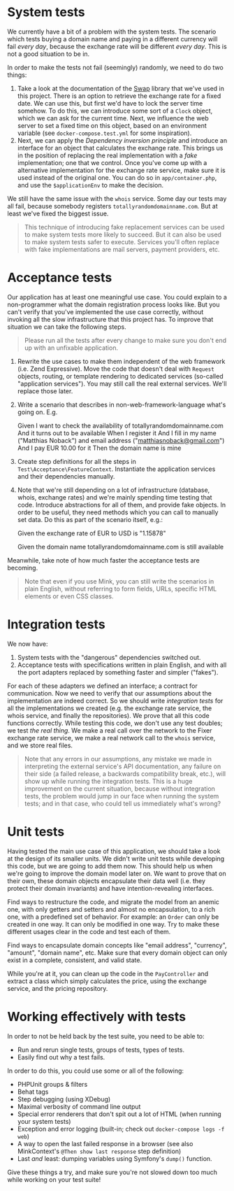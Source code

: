 # System tests

We currently have a bit of a problem with the system tests. The scenario which tests buying a domain name and paying in a different currency will fail *every day*, because the exchange rate will be different *every day*. This is not a good situation to be in.

In order to make the tests not fail (seemingly) randomly, we need to do two things:

1. Take a look at the documentation of the [Swap](https://github.com/florianv/swap) library that we've used in this project. There is an option to retrieve the exchange rate for a fixed date. We can use this, but first we'd have to lock the server time somehow. To do this, we can introduce some sort of a `Clock` object, which we can ask for the current time. Next, we influence the web server to set a fixed time on this object, based on an environment variable (see `docker-compose.test.yml` for some inspiration).
2. Next, we can apply the *Dependency inversion principle* and introduce an interface for an object that calculates the exchange rate. This brings us in the position of replacing the real implementation with a *fake* implementation; one that we control. Once you've come up with a alternative implementation for the exchange rate service, make sure it is used instead of the original one. You can do so in `app/container.php`, and use the `$applicationEnv` to make the decision.

We still have the same issue with the `whois` service. Some day our tests may all fail, because somebody registers `totallyrandomdomainname.com`. But at least we've fixed the biggest issue.

> This technique of introducing fake replacement services can be used to make system tests more likely to succeed. But it can also be used to make system tests safer to execute. Services you'll often replace with fake implementations are mail servers, payment providers, etc. 

# Acceptance tests

Our application has at least one meaningful use case. You could explain to a non-programmer what the domain registration process looks like. But you can't verify that you've implemented the use case correctly, without invoking all the slow infrastructure that this project has. To improve that situation we can take the following steps.

> Please run all the tests after every change to make sure you don't end up with an unfixable application.

1. Rewrite the use cases to make them independent of the web framework (i.e. Zend Expressive). Move the code that doesn't deal with `Request` objects, routing, or template rendering to dedicated services (so-called "application services"). You may still call the real external services. We'll replace those later. 
2. Write a scenario that describes in non-web-framework-language what's going on. E.g.

    Given I want to check the availability of totallyrandomdomainname.com
    And it turns out to be available
    When I register it
    And I fill in my name ("Matthias Noback") and email address ("matthiasnoback@gmail.com")
    And I pay EUR 10.00 for it
    Then the domain name is mine

3. Create step definitions for all the steps in `Test\Acceptance\FeatureContext`. Instantiate the application services and their dependencies manually.
4. Note that we're still depending on a lot of infrastructure (database, whois, exchange rates) and we're mainly spending time testing that code. Introduce abstractions for all of them, and provide fake objects. In order to be useful, they need methods which you can call to manually set data. Do this as part of the scenario itself, e.g.:

    Given the exchange rate of EUR to USD is "1.15878"
    
    Given the domain name totallyrandomdomainname.com is still available

Meanwhile, take note of how much faster the acceptance tests are becoming.

> Note that even if you use Mink, you can still write the scenarios in plain English, without referring to form fields, URLs, specific HTML elements or even CSS classes.

# Integration tests

We now have:

1. System tests with the "dangerous" dependencies switched out. 
2. Acceptance tests with specifications written in plain English, and with all the port adapters replaced by something faster and simpler ("fakes"). 

For each of these adapters we defined an interface; a contract for communication. Now we need to verify that our assumptions about the implementation are indeed correct. So we should write *integration tests* for all the implementations we created (e.g. the exchange rate service, the whois service, and finally the repositories). We prove that all this code functions correctly. While testing this code, we don't use any test doubles; we test *the real thing*. We make a real call over the network to the Fixer exchange rate service, we make a real network call to the `whois` service, and we store real files.

> Note that any errors in our assumptions, any mistake we made in interpreting the external service's API documentation, any failure on their side (a failed release, a backwards compatibility break, etc.), will show up while running the integration tests. This is a huge improvement on the current situation, because without integration tests, the problem would jump in our face when running the system tests; and in that case, who could tell us immediately what's wrong?  

# Unit tests

Having tested the main use case of this application, we should take a look at the design of its smaller units. We didn't write unit tests while developing this code, but we are going to add them now. This should help us when we're going to improve the domain model later on. We want to prove that on their own, these domain objects encapsulate their data well (i.e. they protect their domain invariants) and have intention-revealing interfaces.

Find ways to restructure the code, and migrate the model from an anemic one, with only getters and setters and almost no encapsulation, to a rich one, with a predefined set of behavior. For example: an `Order` can only be created in one way. It can only be modified in one way. Try to make these different usages clear in the code and test each of them.

Find ways to encapsulate domain concepts like "email address", "currency", "amount", "domain name", etc. Make sure that every domain object can only exist in a complete, consistent, and valid state.

While you're at it, you can clean up the code in the `PayController` and extract a class which simply calculates the price, using the exchange service, and the pricing repository.

# Working effectively with tests

In order to not be held back by the test suite, you need to be able to:

- Run and rerun single tests, groups of tests, types of tests.
- Easily find out why a test fails.

In order to do this, you could use some or all of the following:

- PHPUnit groups & filters
- Behat tags
- Step debugging (using XDebug)
- Maximal verbosity of command line output
- Special error renderers that don't spit out a lot of HTML (when running your system tests)
- Exception and error logging (built-in; check out `docker-compose logs -f web`)
- A way to open the last failed response in a browser (see also MinkContext's `@Then show last response` step definition)
- Last *and* least: dumping variables using Symfony's `dump()` function.

Give these things a try, and make sure you're not slowed down too much while working on your test suite! 
